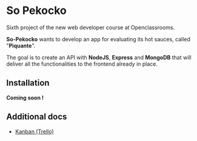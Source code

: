 # So Pekocko

Sixth project of the new web developer course at Openclassrooms. 

**So-Pekocko** wants to develop an app for evaluating its hot sauces, called "**Piquante**". 

The goal is to create an API with **NodeJS**, **Express** and **MongoDB** that will deliver all the functionalities to the frontend already in place.

## Installation

**Coming soon !**

## Additional docs

* [Kanban (Trello)](https://trello.com/b/wD5DrrPd/so-pekocko)
